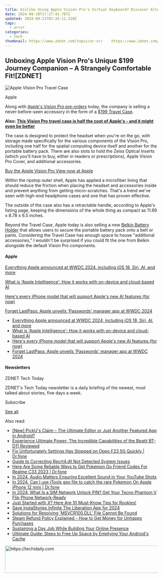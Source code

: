 ```yaml
---
title: Dislike Using Apple Vision Pro's Virtual Keyboard? Discover Alternatives with an Actual Physical Keyboard
date: 2024-09-18T17:27:41.787Z
updated: 2024-09-21T03:26:11.210Z
tags:
  - ar+vr
categories:
  - tech
thumbnail: https://www.zdnet.com/topic/ar-vr/    https://www.zdnet.com/a/img/resize/b5926ff55af6cc9596f0db4b7d3d73620c0522e1/2024/02/19/08d373d0-01ad-497b-b286-212da6909a3c/vision-pro-lenses.jpg?width=170&height=96&fit=crop&auto=webp
---
```


## Unboxing Apple Vision Pro's Unique $199 Journey Companion – A Strangely Comfortable Fit![ZDNET]

![Apple VIsion Pro Travel Case](https://www.zdnet.com/a/img/resize/b07d9a769e671d04883cadfa09baa93ea1fc4cdb/2024/01/19/9d6b9ecf-7934-48a0-a59e-55d05345ecb2/mw2f3.jpg?auto=webp&precrop=1000,562,x0,y196&width=1280)

Apple

Along with [Apple's Vision Pro pre-orders](https://apple.sjv.io/c/159047/435031/7613?&sharedid=zdnet&partnerpropertyid=1980086&u=https%3A%2F%2Fwww.apple.com%2Fapple-vision-pro%2F&subId1=zd-%5F%5FCOM%5FCLICK%5FID%5F%5F-dtp) today, the company is selling a never-before-seen accessory in the form of a [$199 Travel Case](https://apple.sjv.io/c/159047/435031/7613?&sharedid=zdnet&partnerpropertyid=1980086&u=https%3A%2F%2Fwww.apple.com%2Fshop%2Fproduct%2FMW2F3LL%2FA%2Fapple-vision-pro-travel-case&subId1=zd-%5F%5FCOM%5FCLICK%5FID%5F%5F-dtp).

**Also: [This Vision Pro travel case is half the cost of Apple's - and it might even be better](https://www.zdnet.com/article/this-vision-pro-travel-case-is-half-the-cost-of-apples-and-it-might-even-be-better-nice-dot-1/)**

The case is designed to protect the headset when you're on the go, with storage made specifically for the various components of the Vision Pro, including one half for the spatial computing device itself and another for the portable battery pack. There are also slots to hold the Zeiss Optical Inserts (which you'll have to buy, either in readers or prescriptions), Apple Vision Pro Cover, and additional accessories.

[Buy the Apple Vision Pro View now at Apple](https://apple.sjv.io/c/159047/435031/7613?&sharedid=zdnet&partnerpropertyid=1980086&u=https%3A%2F%2Fwww.apple.com%2Fapple-vision-pro%2F&subId1=zd-%5F%5FCOM%5FCLICK%5FID%5F%5F-dtp)

Within the ripstop outer shell, Apple has applied a microfiber lining that should reduce the friction when placing the headset and accessories inside and prevent anything from getting micro-scratches. That's a trend we've seen with high-end headphone cases and one that has proven effective.

The outside of the case also has a retractable handle, according to Apple's listing page, keeping the dimensions of the whole thing as compact as 11.69 x 8.78 x 6.5 inches.

Beyond the Travel Case, Apple today is also selling a new [Belkin Battery Holder](https://apple.sjv.io/c/159047/435031/7613?&sharedid=zdnet&partnerpropertyid=1980086&u=https%3A%2F%2Fwww.apple.com%2Fshop%2Fproduct%2FHRDR2ZM%2FA%2Fbelkin-battery-holder-for-apple-vision-pro&subId1=zd-%5F%5FCOM%5FCLICK%5FID%5F%5F-dtp) that allows users to secure the portable battery pack onto a belt or pants. Considering the Travel Case has enough space to house "additional accessories," I wouldn't be surprised if you could fit the one from Belkin alongside the default Vision Pro components.

#### Apple

[Everything Apple announced at WWDC 2024, including iOS 18, Siri, AI, and more](https://www.zdnet.com/article/every-new-feature-apple-unveiled-for-iphone-ipad-mac-and-more-this-fall-including-ai/ "Everything Apple announced at WWDC 2024, including iOS 18, Siri, AI, and more")

[What is 'Apple Intelligence': How it works with on-device and cloud-based AI](https://www.zdnet.com/article/what-is-apple-intelligence-everything-to-know-about-ai-features-coming-to-iphones-macs-and-ipads/ "What is 'Apple Intelligence': How it works with on-device and cloud-based AI")

[Here's every iPhone model that will support Apple's new AI features (for now)](https://www.zdnet.com/article/ios-18-1-update-every-iphone-model-that-will-support-apples-new-ai-features-for-now/ "Here's every iPhone model that will support Apple's new AI features (for now)")

[Forget LastPass: Apple unveils 'Passwords' manager app at WWDC 2024](https://www.zdnet.com/article/forget-lastpass-apple-unveils-passwords-manager-app-at-wwdc-2024/ "Forget LastPass: Apple unveils 'Passwords' manager app at WWDC 2024")

* [Everything Apple announced at WWDC 2024, including iOS 18, Siri, AI, and more](https://www.zdnet.com/article/every-new-feature-apple-unveiled-for-iphone-ipad-mac-and-more-this-fall-including-ai/ "Everything Apple announced at WWDC 2024, including iOS 18, Siri, AI, and more")
* [What is 'Apple Intelligence': How it works with on-device and cloud-based AI](https://www.zdnet.com/article/what-is-apple-intelligence-everything-to-know-about-ai-features-coming-to-iphones-macs-and-ipads/ "What is 'Apple Intelligence': How it works with on-device and cloud-based AI")
* [Here's every iPhone model that will support Apple's new AI features (for now)](https://www.zdnet.com/article/ios-18-1-update-every-iphone-model-that-will-support-apples-new-ai-features-for-now/ "Here's every iPhone model that will support Apple's new AI features (for now)")
* [Forget LastPass: Apple unveils 'Passwords' manager app at WWDC 2024](https://www.zdnet.com/article/forget-lastpass-apple-unveils-passwords-manager-app-at-wwdc-2024/ "Forget LastPass: Apple unveils 'Passwords' manager app at WWDC 2024")

#### Newsletters

ZDNET Tech Today

ZDNET's Tech Today newsletter is a daily briefing of the newest, most talked about stories, five days a week.

 Subscribe

[See all](https://www.zdnet.com/newsletters/)

<ins class="adsbygoogle"
     style="display:block"
     data-ad-format="autorelaxed"
     data-ad-client="ca-pub-7571918770474297"
     data-ad-slot="1223367746"></ins>

<ins class="adsbygoogle"
     style="display:block"
     data-ad-client="ca-pub-7571918770474297"
     data-ad-slot="8358498916"
     data-ad-format="auto"
     data-full-width-responsive="true"></ins>

<span class="atpl-alsoreadstyle">Also read:</span>
<div><ul>
<li><a href="https://extra-support.techidaily.com/new-pickus-claim-the-ultimate-editor-or-just-another-featured-app-in-android/"><u>[New] PickU's Claim – The Ultimate Editor or Just Another Featured App in Android?</u></a></li>
<li><a href="https://buynow-info.techidaily.com/experience-ultimate-power-the-incredible-capabilities-of-the-beatit-bt-d11-reviewed/"><u>Experience Ultimate Power: The Incredible Capabilities of the Beatit BT-D11 Reviewed</u></a></li>
<li><a href="https://howto.techidaily.com/fix-unfortunately-settings-has-stopped-on-oppo-f23-5g-quickly-drfone-by-drfone-fix-android-problems-fix-android-problems/"><u>Fix Unfortunately Settings Has Stopped on Oppo F23 5G Quickly | Dr.fone</u></a></li>
<li><a href="https://tech-renaissance.techidaily.com/guide-to-correcting-rpcrt4dll-not-detected-system-issues/"><u>Guide to Correcting Rpcrt4.dll Not Detected System Issues</u></a></li>
<li><a href="https://pokemon-go-android.techidaily.com/here-are-some-reliable-ways-to-get-pokemon-go-friend-codes-for-realme-c33-2023-drfone-by-drfone-virtual-android/"><u>Here Are Some Reliable Ways to Get Pokemon Go Friend Codes For Realme C33 2023 | Dr.fone</u></a></li>
<li><a href="https://youtube-videos.techidaily.com/in-2024-audio-matters-ensuring-excellent-sound-in-your-youtube-shots/"><u>In 2024, Audio Matters Ensuring Excellent Sound in Your YouTube Shots</u></a></li>
<li><a href="https://ios-pokemon-go.techidaily.com/in-2024-can-i-use-itools-gpx-file-to-catch-the-rare-pokemon-on-apple-iphone-12-mini-drfone-by-drfone-virtual-ios/"><u>In 2024, Can I use iTools gpx file to catch the rare Pokemon On Apple iPhone 12 mini | Dr.fone</u></a></li>
<li><a href="https://sim-unlock.techidaily.com/in-2024-what-is-a-sim-network-unlock-pin-get-your-tecno-phantom-v-flip-phone-network-ready-by-drfone-android/"><u>In 2024, What Is a SIM Network Unlock PIN? Get Your Tecno Phantom V Flip Phone Network-Ready</u></a></li>
<li><a href="https://tech-renaissance.techidaily.com/just-started-with-x-here-are-10-must-know-tips-for-rookies/"><u>Just Started with X? Here Are 10 Must-Know Tips for Rookies!</u></a></li>
<li><a href="https://instagram-clips.techidaily.com/save-instastories-infinite-the-liberation-app-for-2024/"><u>Save InstaStories Infinite The Liberation App for 2024</u></a></li>
<li><a href="https://tech-renaissance.techidaily.com/solutions-for-resolving-msvcr100dll-file-cannot-be-found/"><u>Solutions for Resolving 'MSVCR100.DLL' File Cannot Be Found</u></a></li>
<li><a href="https://tech-renaissance.techidaily.com/steam-refund-policy-explained-how-to-get-money-for-unhappy-purchases/"><u>Steam Refund Policy Explained - How to Get Money for Unhappy Purchases</u></a></li>
<li><a href="https://youtube-video-recordings.techidaily.com/sustaining-a-day-job-while-building-your-online-presence/"><u>Sustaining a Day Job While Building Your Online Presence</u></a></li>
<li><a href="https://tech-renaissance.techidaily.com/ultimate-guide-steps-to-free-up-space-by-emptying-your-androids-cache/"><u>Ultimate Guide: Steps to Free Up Space by Emptying Your Android's Cache</u></a></li>
</ul></div>

<!-- affiliate ads begin -->
<a href="https://aligracehair.sjv.io/c/5597632/2012420/19272" target="_top" id="2012420">
  <img src="//a.impactradius-go.com/display-ad/19272-2012420" border="0" alt="https://techidaily.com" width="728" height="90"/>
</a>
<img height="0" width="0" src="https://aligracehair.sjv.io/i/5597632/2012420/19272" style="position:absolute;visibility:hidden;" border="0" />
<!-- affiliate ads end -->

